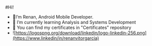  #Hi! 
- 👋I’m Renan, Android Mobile Developer.
- 🌱 I’m currently learning Analysis and Systems Development
- 🏅 You can find my certificates in "Certificates" repository
- ![https://logospng.org/download/linkedin/logo-linkedin-256.png](https://www.linkedin/in/renanvitorgarcia)


<!---
RenanVtr/RenanVtr is a ✨ special ✨ repository because its `README.md` (this file) appears on your GitHub profile.
You can click the Preview link to take a look at your changes.
--->
